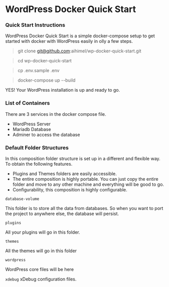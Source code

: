 # WordPress Docker Quick Start

### Quick Start Instructions

WordPress Docker Quick Start is a simple docker-compose setup to get started with docker with WordPress easily in olly a few steps.

> git clone git@github.com:aihimel/wp-docker-quick-start.git

> cd wp-docker-quick-start

> cp .env.sample .env 

> docker-compose up --build

YES! Your WordPress installation is up and ready to go.

### List of Containers

There are 3 services in the docker compose file.

+ WordPress Server
+ Mariadb Database
+ Adminer to access the database

### Default Folder Structures

In this composition folder structure is set up in a different and flexible way. To obtain the following features.

+ Plugins and Themes folders are easily accessible.
+ The entire composition is highly portable. You can just copy the entire folder and move to any other machine and everything will be good to go.
+ Configurability, this composition is highly configurable.

`database-volume`

This folder is to store all the data from databases. So when you want to port the project to anywhere else, the database will persist.

`plugins`

All your plugins will go in this folder.

`themes`

All the themes will go in this folder

`wordpress`

WordPress core files will be here

`xdebug`
xDebug configuration files.